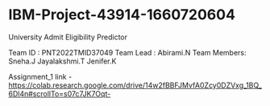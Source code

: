 # IBM-Project-43914-1660720604
University Admit Eligibility Predictor

Team ID : PNT2022TMID37049
Team Lead : Abirami.N
Team Members:
            Sneha.J
            Jayalakshmi.T
            Jenifer.K
            
            
Assignment_1 link - https://colab.research.google.com/drive/14w2fBBFJMvfA0Zcy0DZVxg_1BQ_6Dl4n#scrollTo=s07c7JK7Oqt-
